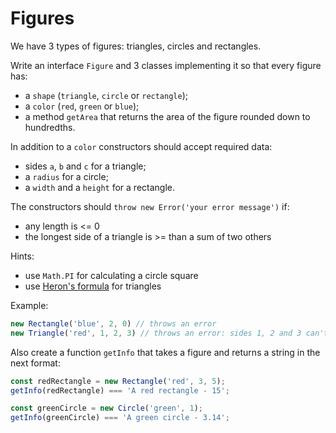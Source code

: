 # Figures
We have 3 types of figures: triangles, circles and rectangles.

Write an interface `Figure` and 3 classes implementing it so that every figure
has:
- a `shape` (`triangle`, `circle` or `rectangle`);
- a `color` (`red`, `green` or `blue`);
- a method `getArea` that returns the area of the figure rounded down to
hundredths.

In addition to a `color` constructors should accept required data:
- sides `a`, `b` and `c` for a triangle;
- a `radius` for a circle;
- a `width` and a `height` for a rectangle.

The constructors should `throw new Error('your error message')` if:
- any length is <= 0
- the longest side of a triangle is >= than a sum of two others

Hints:
- use `Math.PI` for calculating a circle square
- use [Heron's formula](https://en.wikipedia.org/wiki/Heron%27s_formula) for triangles

Example:
```typescript
new Rectangle('blue', 2, 0) // throws an error
new Triangle('red', 1, 2, 3) // throws an error: sides 1, 2 and 3 can't form a triangle
```

Also create a function `getInfo` that takes a figure and returns a string in the
next format:
```typescript
const redRectangle = new Rectangle('red', 3, 5);
getInfo(redRectangle) === 'A red rectangle - 15';

const greenCircle = new Circle('green', 1);
getInfo(greenCircle) === 'A green circle - 3.14';
```

